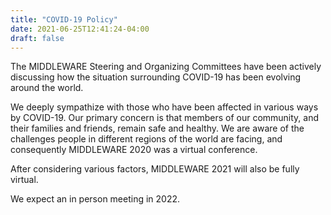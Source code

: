 ```yaml
---
title: "COVID-19 Policy"
date: 2021-06-25T12:41:24-04:00
draft: false
---
```



The MIDDLEWARE Steering and Organizing Committees have been actively discussing how the situation surrounding COVID-19 has been evolving around the world. 

We deeply sympathize with those who have been affected in various ways by COVID-19. Our primary concern is that members of our community, and their families and friends, remain safe and healthy. We are aware of the challenges people in different regions of the world are facing, and consequently MIDDLEWARE 2020 was a virtual conference.

After considering various factors, MIDDLEWARE 2021 will also be fully virtual.

We expect an in person meeting in 2022.


